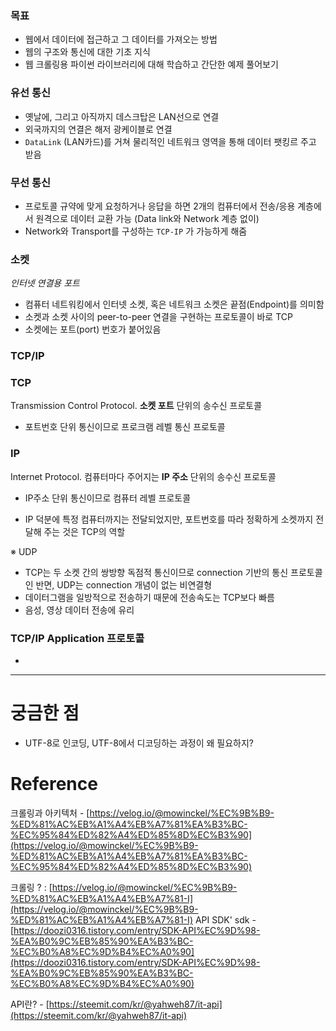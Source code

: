 ### 목표

- 웹에서 데이터에 접근하고 그 데이터를 가져오는 방법
- 웹의 구조와 통신에 대한 기초 지식
- 웹 크롤링용 파이썬 라이브러리에 대해 학습하고 간단한 예제 풀어보기

### 유선 통신

- 옛날에, 그리고 아직까지 데스크탑은 LAN선으로 연결
- 외국까지의 연결은 해저 광케이블로 연결
- `DataLink` (LAN카드)를 거쳐 물리적인 네트워크 영역을 통해 데이터 팻킹르 주고 받음

### 무선 통신

- 프로토콜 규약에 맞게 요청하거나 응답을 하면 2개의 컴퓨터에서 전송/응용 계층에서 원격으로 데이터 교환 가능 (Data link와 Network 계층 없이)
- Network와 Transport를 구성하는 `TCP-IP`  가 가능하게 해줌

### 소켓

*인터넷 연결용 포트*

- 컴퓨터 네트워킹에서 인터넷 소켓, 혹은 네트워크 소켓은 끝점(Endpoint)를 의미함
- 소켓과 소켓 사이의 peer-to-peer 연결을 구현하는 프로토콜이 바로 TCP
- 소켓에는 포트(port) 번호가 붙어있음

### TCP/IP

### **TCP**

Transmission Control Protocol. **소켓 포트** 단위의 송수신 프로토콜

- 포트번호 단위 통신이므로 프로크램 레벨 통신 프로토콜

### **IP**

Internet Protocol. 컴퓨터마다 주어지는 **IP 주소** 단위의 송수신 프로토콜

- IP주소 단위 통신이므로 컴퓨터 레벨 프로토콜

- IP 덕분에 특정 컴퓨터까지는 전달되었지만, 포트번호를 따라 정확하게 소켓까지 전달해 주는 것은 TCP의 역할

※ UDP

- TCP는 두 소켓 간의 쌍방향 독점적 통신이므로 connection 기반의 통신 프로토콜인 반면, UDP는 connection 개념이 없는 비연결형
- 데이터그램을 일방적으로 전송하기 때문에 전송속도는 TCP보다 빠름
- 음성, 영상 데이터 전송에 유리

### TCP/IP Application 프로토콜

- 

---

# 궁금한 점

- UTF-8로 인코딩, UTF-8에서 디코딩하는 과정이 왜 필요하지?

# Reference

크롤링과 아키텍처 - [https://velog.io/@mowinckel/%EC%9B%B9-%ED%81%AC%EB%A1%A4%EB%A7%81%EA%B3%BC-%EC%95%84%ED%82%A4%ED%85%8D%EC%B3%90](https://velog.io/@mowinckel/%EC%9B%B9-%ED%81%AC%EB%A1%A4%EB%A7%81%EA%B3%BC-%EC%95%84%ED%82%A4%ED%85%8D%EC%B3%90) 

크롤링 ? : [https://velog.io/@mowinckel/%EC%9B%B9-%ED%81%AC%EB%A1%A4%EB%A7%81-I](https://velog.io/@mowinckel/%EC%9B%B9-%ED%81%AC%EB%A1%A4%EB%A7%81-I) API SDK' sdk - [https://doozi0316.tistory.com/entry/SDK-API%EC%9D%98-%EA%B0%9C%EB%85%90%EA%B3%BC-%EC%B0%A8%EC%9D%B4%EC%A0%90](https://doozi0316.tistory.com/entry/SDK-API%EC%9D%98-%EA%B0%9C%EB%85%90%EA%B3%BC-%EC%B0%A8%EC%9D%B4%EC%A0%90) 

API란? - [https://steemit.com/kr/@yahweh87/it-api](https://steemit.com/kr/@yahweh87/it-api)